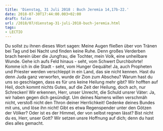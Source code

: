 ```yaml
---
title: 'Dienstag, 31 Juli 2018 : Buch Jeremia 14,17b-22.'
date: 2018-07-30T17:44:00.003+02:00
draft: false
url: /2018/07/dienstag-31-juli-2018-buch-jeremia.html
tags: 
- LECTIO
---
```


Du sollst zu ihnen dieses Wort sagen: Meine Augen fließen über von Tränen bei Tag und bei Nacht und finden keine Ruhe. Denn großes Verderben brach herein über die Jungfrau, die Tochter, mein Volk, eine unheilbare Wunde. Gehe ich aufs Feld hinaus - seht, vom Schwert Durchbohrte! Komme ich in die Stadt - seht, vom Hunger Gequälte! Ja, auch Propheten und Priester werden verschleppt in ein Land, das sie nicht kennen. Hast du denn Juda ganz verworfen, wurde dir Zion zum Abscheu? Warum hast du uns so geschlagen, dass es für uns keine Heilung mehr gibt? Wir hofften auf Heil, doch kommt nichts Gutes, auf die Zeit der Heilung, doch ach, nur Schrecken! Wir erkennen, Herr, unser Unrecht, die Schuld unsrer Väter: Ja, wir haben gegen dich gesündigt. Um deines Namens willen verschmäh nicht, verstoß nicht den Thron deiner Herrlichkeit! Gedenke deines Bundes mit uns, und löse ihn nicht! Gibt es etwa Regenspender unter den Götzen der Völker? Oder ist es der Himmel, der von selbst regnen lässt? Bist nicht du es, Herr, unser Gott? Wir setzen unsre Hoffnung auf dich; denn du hast dies alles gemacht.